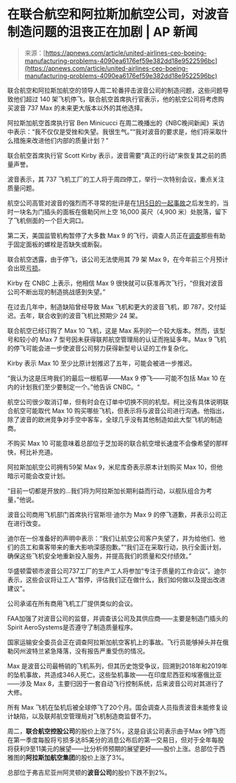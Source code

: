 <!--yml

类别：未分类

日期：2024年05月27日15:03:01

-->

# 在联合航空和阿拉斯加航空公司，对波音制造问题的沮丧正在加剧 | AP 新闻

> 来源：[https://apnews.com/article/united-airlines-ceo-boeing-manufacturing-problems-4090ea6176ef59e382dd18e9522596bc](https://apnews.com/article/united-airlines-ceo-boeing-manufacturing-problems-4090ea6176ef59e382dd18e9522596bc)

联合航空和阿拉斯加航空的领导人周二轮番抨击波音公司的制造问题，这些问题导致他们超过 140 架飞机停飞，联合航空首席执行官表示，他的航空公司将考虑购买波音 737 Max 的未来更大版本以外的其他选择。

阿拉斯加航空首席执行官 Ben Minicucci 在周二晚播出的《NBC晚间新闻》采访中表示：“我不仅仅是受挫和失望。我很生气。”“我对波音的要求是，他们将采取什么措施来改进他们内部的质量计划？”

联合航空首席执行官 Scott Kirby 表示，波音需要“真正的行动”来恢复其之前的质量声誉。

波音表示，其 737 飞机工厂的工人将于周四停工，举行一次特别会议，重点关注质量问题。

航空公司高管对波音的强烈而不寻常的批评是在[1月5日的一起事故](https://apnews.com/article/boeing-max-emergency-landing-alaska-airlines-79bc1ea98ee7fbc6edf46aff9319775b)之后发生的，当时一块名为门插头的面板在俄勒冈州上空 16,000 英尺（4,900 米）处脱落，留下了飞机侧面的一个巨大洞口。

第二天，美国监管机构暂停了大多数 Max 9 的飞行，调查人员正在[调查](https://apnews.com/article/boeing-investigation-ntsb-safety-airplanes-d9e28fe1a11dafe4f639268504bdb85f)那些有助于固定面板的螺栓是否缺失或断裂。

联合航空透露，由于停飞，该公司无法使用其 79 架 Max 9，在今年前三个月预计会出现[亏损](https://apnews.com/article/united-airlines-profit-outlook-loss-e2418343cf42b1efa40b4eadf6d89fec)。

Kirby 在 CNBC 上表示，他相信 Max 9 很快就可以获准再次飞行，“但我对波音公司不断出现的制造挑战感到失望。”

在过去几年中，制造缺陷曾经导致 Max 飞机和更大的波音飞机，即 787，交付延迟。去年，联合收到的波音飞机比预期少 24 架。

联合航空已经订购了 Max 10 飞机，这是 Max 系列的一个较大版本。然而，该型号和较小的 Max 7 型号因未获得联邦航空管理局的认证而拖延多年。Max 9 飞机的停飞可能会进一步使波音公司努力获得新型号认证的工作复杂化。

Kirby 表示 Max 10 至少比原计划推迟了五年，可能会被进一步推迟。

“我认为这是压垮我们的最后一根稻草——Max 9 停飞——可能不包括 Max 10 在内的计划我们至少要制定一个。”他告诉 CNBC。“

航空公司很少取消订单，但有时会在订单中切换不同的机型。柯比没有具体说明联合航空可能取代 Max 10 购买哪些飞机，但表示将与波音公司进行沟通。他指出，除了波音的欧洲竞争对手空中客车，全球几乎没有其他制造如此大型飞机的制造商。

不购买 Max 10 可能意味着总部位于芝加哥的联合航空增长速度不会像希望的那样快，柯比补充道。

阿拉斯加航空公司拥有59架 Max 9，米尼库奇表示原本计划购买 Max 10，但他暗示可能会改变计划。

“目前一切都是开放的...我们将为阿拉斯加长期利益而行动，以舰队组合为考量，”他说。

波音公司商用飞机部门首席执行官斯坦·迪尔为 Max 9 的停飞道歉，并表示公司正在进行改变。

迪尔在一份准备好的声明中表示：“我们让航空公司客户失望了，并为给他们、他们的员工和乘客带来的重大影响深感抱歉。”“我们正在采取行动，执行全面计划，确保这些飞机安全地重新投入服务，并提高我们的质量和交付绩效。”

华盛顿雷顿市波音公司737工厂的生产工人将参加“专注于质量的工作会议”。迪尔表示，这些会议将让工人“暂停，评估我们正在做什么，我们如何做以及提出改进建议”。

公司承诺在所有商用飞机工厂提供类似的会议。

FAA加强了对波音公司的监督，并调查该公司及其供应商——主要是制造门插头的Spirit AeroSystems是否遵守了制造质量程序。

国家运输安全委员会正在调查阿拉斯加航空客机上的事故。飞行员能够掉头并在俄勒冈州波特兰紧急降落，没有报告严重受伤的情况。

Max 是波音公司最畅销的飞机系列，但其历史饱受争议，回溯到2018年和2019年的坠机事故，共造成346人死亡。这些坠机事故——在印度尼西亚和埃塞俄比亚——涉及 Max 8，主要归因于一套自动飞行控制系统，后来波音公司对其进行了大修。

所有 Max 飞机在坠机后被全球停飞了20个月。国会调查人员指责波音未能修复设计缺陷，以及联邦航空管理局对飞机制造商监督不力。

周二，**联合航空控股公司**的股价上涨了5%，这是自该公司表示由于Max 9停飞而在第一季度每股将亏损多达85美分的消息公布后的第一交易日，但对于全年每股将获利9至11美元的展望——比分析师预期的展望更好——股价上涨。总部位于西雅图的**阿拉斯加航空集团**的股价上涨了3%。

总部位于弗吉尼亚州阿灵顿的**波音公司**的股价下跌不到2%。
